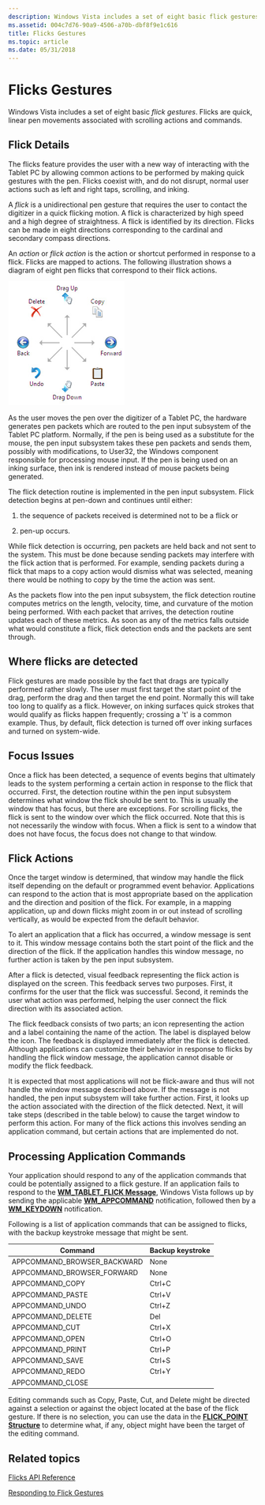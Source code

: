 ```yaml
---
description: Windows Vista includes a set of eight basic flick gestures. Flicks are quick, linear pen movements associated with scrolling actions and commands.
ms.assetid: 004c7d76-90a9-4506-a70b-dbf8f9e1c616
title: Flicks Gestures
ms.topic: article
ms.date: 05/31/2018
---
```


# Flicks Gestures

Windows Vista includes a set of eight basic *flick gestures*. Flicks are quick, linear pen movements associated with scrolling actions and commands.

## Flick Details

The flicks feature provides the user with a new way of interacting with the Tablet PC by allowing common actions to be performed by making quick gestures with the pen. Flicks coexist with, and do not disrupt, normal user actions such as left and right taps, scrolling, and inking.

A *flick* is a unidirectional pen gesture that requires the user to contact the digitizer in a quick flicking motion. A flick is characterized by high speed and a high degree of straightness. A flick is identified by its direction. Flicks can be made in eight directions corresponding to the cardinal and secondary compass directions.

An *action* or *flick action* is the action or shortcut performed in response to a flick. Flicks are mapped to actions. The following illustration shows a diagram of eight pen flicks that correspond to their flick actions.

![illustration showing gesture map](images/2647eb2d-36d0-4610-b923-fa3530d1e640.jpg)

As the user moves the pen over the digitizer of a Tablet PC, the hardware generates pen packets which are routed to the pen input subsystem of the Tablet PC platform. Normally, if the pen is being used as a substitute for the mouse, the pen input subsystem takes these pen packets and sends them, possibly with modifications, to User32, the Windows component responsible for processing mouse input. If the pen is being used on an inking surface, then ink is rendered instead of mouse packets being generated.

The flick detection routine is implemented in the pen input subsystem. Flick detection begins at pen-down and continues until either:

1) the sequence of packets received is determined not to be a flick or

2) pen-up occurs.

While flick detection is occurring, pen packets are held back and not sent to the system. This must be done because sending packets may interfere with the flick action that is performed. For example, sending packets during a flick that maps to a copy action would dismiss what was selected, meaning there would be nothing to copy by the time the action was sent.

As the packets flow into the pen input subsystem, the flick detection routine computes metrics on the length, velocity, time, and curvature of the motion being performed. With each packet that arrives, the detection routine updates each of these metrics. As soon as any of the metrics falls outside what would constitute a flick, flick detection ends and the packets are sent through.

## Where flicks are detected

Flick gestures are made possible by the fact that drags are typically performed rather slowly. The user must first target the start point of the drag, perform the drag and then target the end point. Normally this will take too long to qualify as a flick. However, on inking surfaces quick strokes that would qualify as flicks happen frequently; crossing a 't' is a common example. Thus, by default, flick detection is turned off over inking surfaces and turned on system-wide.

## Focus Issues

Once a flick has been detected, a sequence of events begins that ultimately leads to the system performing a certain action in response to the flick that occurred. First, the detection routine within the pen input subsystem determines what window the flick should be sent to. This is usually the window that has focus, but there are exceptions. For scrolling flicks, the flick is sent to the window over which the flick occurred. Note that this is not necessarily the window with focus. When a flick is sent to a window that does not have focus, the focus does not change to that window.

## Flick Actions

Once the target window is determined, that window may handle the flick itself depending on the default or programmed event behavior. Applications can respond to the action that is most appropriate based on the application and the direction and position of the flick. For example, in a mapping application, up and down flicks might zoom in or out instead of scrolling vertically, as would be expected from the default behavior.

To alert an application that a flick has occurred, a window message is sent to it. This window message contains both the start point of the flick and the direction of the flick. If the application handles this window message, no further action is taken by the pen input subsystem.

After a flick is detected, visual feedback representing the flick action is displayed on the screen. This feedback serves two purposes. First, it confirms for the user that the flick was successful. Second, it reminds the user what action was performed, helping the user connect the flick direction with its associated action.

The flick feedback consists of two parts; an icon representing the action and a label containing the name of the action. The label is displayed below the icon. The feedback is displayed immediately after the flick is detected. Although applications can customize their behavior in response to flicks by handling the flick window message, the application cannot disable or modify the flick feedback.

It is expected that most applications will not be flick-aware and thus will not handle the window message described above. If the message is not handled, the pen input subsystem will take further action. First, it looks up the action associated with the direction of the flick detected. Next, it will take steps (described in the table below) to cause the target window to perform this action. For many of the flick actions this involves sending an application command, but certain actions that are implemented do not.

## Processing Application Commands

Your application should respond to any of the application commands that could be potentially assigned to a flick gesture. If an application fails to respond to the [**WM\_TABLET\_FLICK Message**](wm-tablet-flick-message.md), Windows Vista follows up by sending the applicable [**WM\_APPCOMMAND**](/windows/desktop/inputdev/wm-appcommand) notification, followed then by a [**WM\_KEYDOWN**](/windows/desktop/inputdev/wm-keydown) notification.

Following is a list of application commands that can be assigned to flicks, with the backup keystroke message that might be sent.



| Command                                  | Backup keystroke  |
|------------------------------------------|-------------------|
| APPCOMMAND\_BROWSER\_BACKWARD<br/> | None<br/>   |
| APPCOMMAND\_BROWSER\_FORWARD<br/>  | None<br/>   |
| APPCOMMAND\_COPY<br/>              | Ctrl+C<br/> |
| APPCOMMAND\_PASTE<br/>             | Ctrl+V<br/> |
| APPCOMMAND\_UNDO<br/>              | Ctrl+Z<br/> |
| APPCOMMAND\_DELETE<br/>            | Del<br/>    |
| APPCOMMAND\_CUT<br/>               | Ctrl+X<br/> |
| APPCOMMAND\_OPEN<br/>              | Ctrl+O<br/> |
| APPCOMMAND\_PRINT<br/>             | Ctrl+P<br/> |
| APPCOMMAND\_SAVE<br/>              | Ctrl+S<br/> |
| APPCOMMAND\_REDO<br/>              | Ctrl+Y<br/> |
| APPCOMMAND\_CLOSE<br/>             |                   |



 

Editing commands such as Copy, Paste, Cut, and Delete might be directed against a selection or against the object located at the base of the flick gesture. If there is no selection, you can use the data in the [**FLICK\_POINT Structure**](/windows/desktop/api/tabflicks/ns-tabflicks-flick_point) to determine what, if any, object might have been the target of the editing command.

## Related topics

<dl> <dt>

[Flicks API Reference](flicks-api-reference.md)
</dt> <dt>

[Responding to Flick Gestures](/previous-versions//dd356077(v=vs.85))
</dt> </dl>

 

